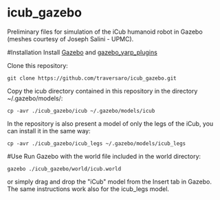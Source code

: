 icub_gazebo
===========

Preliminary files for simulation of the iCub humanoid robot in Gazebo (meshes courtesy of Joseph Salini - UPMC).

#Installation
Install [Gazebo](http://gazebosim.org/) and [gazebo_yarp_plugins](https://github.com/robotology/gazebo_yarp_plugins)

Clone this repository:
```
git clone https://github.com/traversaro/icub_gazebo.git
```


Copy the icub directory contained in this repository in the directory ~/.gazebo/models/:
```
cp -avr ./icub_gazebo/icub ~/.gazebo/models/icub 
```
In the repository is also present a model of only the legs of the iCub, you can install it in the same way:
```
cp -avr ./icub_gazebo/icub_legs ~/.gazebo/models/icub_legs 
```

#Use 
Run Gazebo with the world file included in the world directory:
```
gazebo ./icub_gazebo/world/icub.world
```
or simply drag and drop the "iCub" model from the Insert tab in Gazebo.
The same instructions work also for the icub_legs model.
